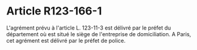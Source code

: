 # Article R123-166-1

L'agrément prévu à l'article L. 123-11-3 est délivré par le préfet du département où est situé le siège de l'entreprise de domiciliation. A Paris, cet agrément est délivré par le préfet de police.
